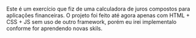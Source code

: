 Este é um exercício que fiz de uma calculadora de juros compostos para aplicações financeiras. O projeto foi feito até agora apenas com HTML + CSS + JS sem uso de outro framework, porém eu irei implementalo conforme for aprendendo novas skils.
